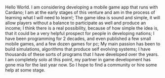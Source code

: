 Hello World. I am considering developing a mobile game app that runs with Cardano; I am at the early stages of this venture and am in the process of learning what I will need to learn!; The game idea is sound and simple, it will allow players without a balance to participate as well and produce an income; I think there is a real possibility, because of how simple the idea is, that it could be a very helpful prospect for people in developing nations;
I have been programming for 2 decades, and even published a few small mobile games, and a few dozen games for pc; My main passion has been to build simulations, algorithms that produce self evolving systems; I have thousands of these sorts of programs that I have developed over the years.
I am completely solo at this point, my partner in game development has gone mia for the last year now. So I hope to find a community or hire some help at some stage.
